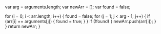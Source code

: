   var arg = arguments.length;
  var newArr = [];
  var found = false;
  
  for (i = 0; i < arr.length; i++) {
    found = false;
    for (j = 1; j < arg - 1; j++) {
      if (arr[i] == arguments[j]) {
        found = true;
      }
    } 
    if (!found) {
      newArr.push(arr[i]);
    }
  }
  return newArr;
}